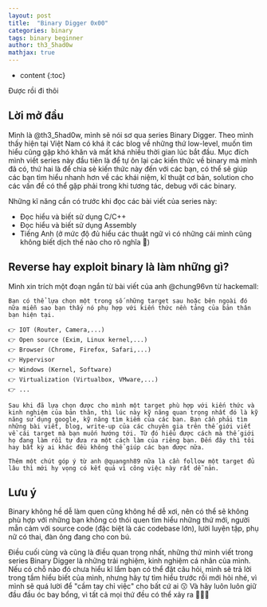 ```yaml
---
layout: post
title:  "Binary Digger 0x00"
categories: binary
tags: binary beginner
author: th3_5had0w
mathjax: true
---
```


* content
{:toc}

Được rồi đi thôi

## Lời mở đầu

Mình là @th3_5had0w, mình sẽ nói sơ qua series Binary Digger. Theo mình thấy hiện tại Việt Nam có khá ít các blog về những thứ low-level, muốn tìm hiểu cũng gặp khó khăn và mất khá nhiều thời gian lúc bắt đầu. Mục đích mình viết series này đầu tiên là để tự ôn lại các kiến thức về binary mà mình đã có, thứ hai là để chia sẻ kiến thức này đến với các bạn, có thể sẽ giúp các bạn tìm hiểu nhanh hơn về các khái niệm, kĩ thuật cơ bản, solution cho các vấn đề có thể gặp phải trong khi tương tác, debug với các binary.

Những kĩ năng cần có trước khi đọc các bài viết của series này:

+ Đọc hiểu và biết sử dụng C/C++
+ Đọc hiểu và biết sử dụng Assembly
+ Tiếng Anh (ở mức độ đủ hiểu các thuật ngữ vì có những cái mình cũng không biết dịch thế nào cho rõ nghĩa 👀)

## Reverse hay exploit binary là làm những gì?

Mình xin trích một đoạn ngắn từ bài viết của anh @chung96vn từ hackemall:

```
Bạn có thể lựa chọn một trong số những target sau hoặc bên ngoài đó nữa miễn sao bạn thấy nó phụ hợp với kiến thức nền tảng của bản thân bạn hiện tại.

👉 IOT (Router, Camera,...)
👉 Open source (Exim, Linux kernel,...)
👉 Browser (Chrome, Firefox, Safari,...)
👉 Hypervisor
👉 Windows (Kernel, Software)
👉 Virtualization (Virtualbox, VMware,...)
👉 ...

Sau khi đã lựa chọn được cho mình một target phù hợp với kiến thức và kinh nghiệm của bản thân, thì lúc này kỹ năng quan trọng nhất đó là kỹ năng sử dụng google, kỹ năng tìm kiếm của các bạn. Bạn cần phải tìm những bài viết, blog, write-up của các chuyên gia trên thế giới viết về cái target mà bạn muốn hướng tới. Từ đó hiểu được cách mà thế giới họ đang làm rồi tự đưa ra một cách làm của riêng bạn. Đến đây thì tôi hay bất kỳ ai khác đều không thể giúp các bạn được nữa.

Thêm một chút góp ý từ anh @quangnh89 nữa là cần follow một target đủ lâu thì mới hy vọng có kết quả vì công việc này rất dễ nản.
```

## Lưu ý

Binary không hề dễ làm quen cũng không hề dễ xơi, nên có thể sẽ không phù hợp với những bạn không có thói quen tìm hiểu những thứ mới, người mẫn cảm với source code (đặc biệt là các codebase lớn), lười luyện tập, phụ nữ có thai, đàn ông đang cho con bú.

Điều cuối cùng và cũng là điều quan trọng nhất, những thứ mình viết trong series Binary Digger là những trải nghiệm, kinh nghiệm cá nhân của mình. Nếu có chỗ nào đó chưa hiểu kĩ lắm bạn có thể đặt câu hỏi, mình sẽ trả lời trong tầm hiểu biết của mình, nhưng hãy tự tìm hiểu trước rồi mới hỏi nhé, vì mình sẽ quá lười để "cầm tay chỉ việc" cho bất cứ ai 😗 Và hãy luôn luôn giữ đầu đầu óc bay bổng, vì tất cả mọi thứ đều có thể xảy ra 🥳🥳🥳